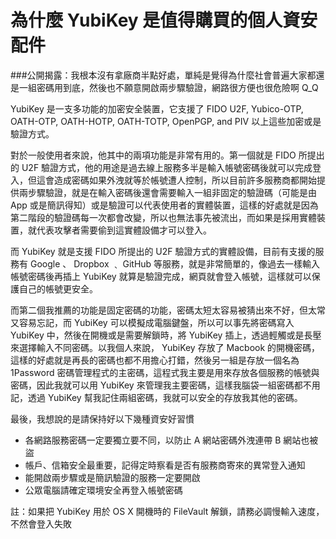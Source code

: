 為什麼 YubiKey 是值得購買的個人資安配件
===

###公開揭露：我根本沒有拿廠商半點好處，單純是覺得為什麼社會普遍大家都還是一組密碼用到底，然後也不願意開啟兩步驟驗證，網路很方便也很危險啊 Q_Q

YubiKey 是一支多功能的加密安全裝置，它支援了 FIDO U2F, Yubico-OTP, OATH-OTP, OATH-HOTP, OATH-TOTP, OpenPGP, and PIV 以上這些加密或是驗證方式。

對於一般使用者來說，他其中的兩項功能是非常有用的。第一個就是 FIDO 所提出的 U2F 驗證方式，他的用途是過去線上服務多半是輸入帳號密碼後就可以完成登入，但這會造成密碼如果外洩就等於帳號遭人控制，所以目前許多服務商都開始提供兩步驟驗證，就是在輸入密碼後還會需要輸入一組非固定的驗證碼（可能是由 App 或是簡訊得知）或是驗證可以代表使用者的實體裝置，這樣的好處就是因為第二階段的驗證碼每一次都會改變，所以也無法事先被流出，而如果是採用實體裝置，就代表攻擊者需要偷到這實體設備才可以登入。

而 YubiKey 就是支援 FIDO 所提出的 U2F 驗證方式的實體設備，目前有支援的服務有 Google 、 Dropbox ﹑ GitHub 等服務，就是非常簡單的，像過去一樣輸入帳號密碼後再插上 YubiKey 就算是驗證完成，網頁就會登入帳號，這樣就可以保護自己的帳號更安全。



而第二個我推薦的功能是固定密碼的功能，密碼太短太容易被猜出來不好，但太常又容易忘記，而 YubiKey 可以模擬成電腦鍵盤，所以可以事先將密碼寫入 YubiKey 中，然後在開機或是需要解鎖時，將 YubiKey 插上，透過輕觸或是長壓來選擇輸入不同密碼。以我個人來說， YubiKey 存放了 Macbook 的開機密碼，這樣的好處就是再長的密碼也都不用擔心打錯，然後另一組是存放一個名為 1Password 密碼管理程式的主密碼，這程式我主要是用來存放各個服務的帳號與密碼，因此我就可以用 YubiKey 來管理我主要密碼，這樣我腦袋一組密碼都不用記，透過 YubiKey 幫我記住兩組密碼，我就可以安全的存放我其他的密碼。


最後，我想說的是請保持好以下幾種資安好習慣

* 各網路服務密碼一定要獨立要不同，以防止 A 網站密碼外洩連帶 B 網站也被盜
* 帳戶、信箱安全最重要，記得定時察看是否有服務商寄來的異常登入通知
* 能開啟兩步驟或是簡訊驗證的服務一定要開啟
* 公眾電腦請確定環境安全再登入帳號密碼


註：如果把 YubiKey 用於 OS X 開機時的 FileVault 解鎖，請務必調慢輸入速度，不然會登入失敗


